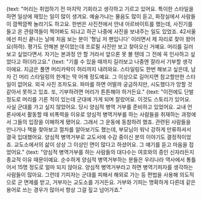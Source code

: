 {text: "머리는 취업하기 전 마지막 기회라고 생각하고 기르고 있어요. 특이한 스타일을 하면 일상에 재밌는 일이 많이 생겨요. 예술가냐는 물음도 많이 듣고, 화장실에서 사람들이 깜짝깜짝 놀라기도 하고요. 한번은 사진전에서 안내 아르바이트를 했는데, 사진기를 들고 온 관람객들이 찍어봐도 되냐고 하곤 나중에 사진을 보내주는 일도 있었죠. 42서울에선 피신 끝나는 날에 처음 보는 분이 '형님 저 팬입니다' 이러면서 제 자리로 찾아 왔어요(하하). 평가도 안해본 분이었는데 프로필 사진만 보고 찾아오신 거예요. 머리를 길러보고 싶었다면서. 자기는 본과정 안 할 거라서 앞으론 못 볼 텐데 그 전에 꼭 인사하고 싶었다고 하더라고요."
{text: "기를 수 있을 때까지 길러보고 나중엔 잘라서 기부할 생각이에요. 지금은 풀면 머리카락이 허리까지 내려와요. 스타일링도 한번 해보고 싶은데, 남자 긴 머리 스타일링의 한계는 딱 어깨 정도예요. 그 이상으로 길어지면 참고할만한 스타일이 없어요. 외국 사진 조차도요. 파마를 하면 어떨까 궁금하지만, 시도했다가 망할 것 같아서 못하고 있죠. 또, 기부하려면 머리가 튼튼해야 하거든요."
{text: "이전에도 단발 정도로 머리를 기른 적이 있는데 군대에 가게 되며 잘랐어요. 이것도 스토리가 있어요. 사실 군대를 가고 싶지 않았어요. 당시 양심적 병역 거부를 준비하고 있었어요. 교내 언론사에서 활동할 때 비폭력을 이유로 양심적 병역거부를 하는 사람들을 취재하는 과정에서 그들의 입장을 이해하게 됐어요. 그래서 그 운동에 동참하려 했죠. 관련된 사람들을 만나거나 책을 찾아보고 절차를 알아보기도 했는데, 부모님이 워낙 강하게 만류하셔서 결국 입대했어요. 양심적 병역거부로 교도서에 수감 중이신 분의 이야기도 결정적이었죠. 교도소에서의 삶이 상상 그 이상인 면이 많다고 하셨어요. 그 얘기를 듣고 마음을 접었어요."
{text: "양심적 병역거부를 하는 사람들의 대다수는 여호와의 증인 신자라든지 종교적 이유 때문이예요. 순수하게 양심적 병역거부하는 분들은 우리나라 역사에서 통틀어서 15명 정도로 얼마 되지 않아요. 양심적 병역거부라고 하면 병역기피자를 생각하는 사람들이 많아요. 그런데 기피자는 군대를 피해서 해외로 가는 등 편법을 사용해 의도적으로 군 면제를 받고, 거부자는 교도소를 가거든요. 거부와 기피는 명확하게 다른데 같은 용어로 쓰는 경우가 많아서 항상 그걸 짚고 넘어가죠."
